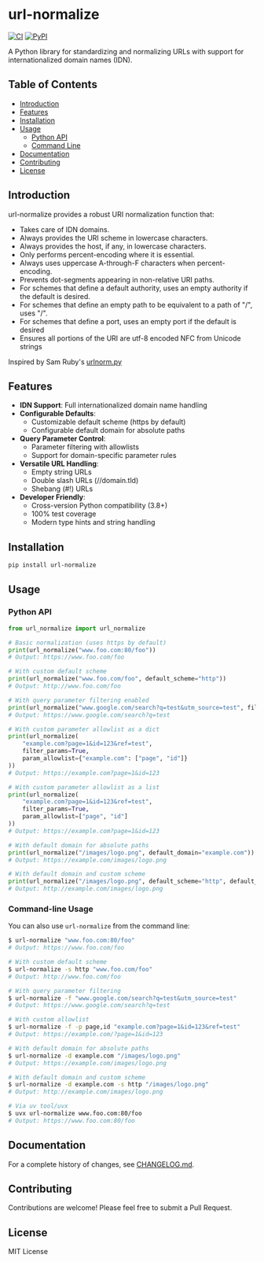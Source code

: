 # url-normalize

[![CI](https://github.com/niksite/url-normalize/actions/workflows/ci.yml/badge.svg)](https://github.com/niksite/url-normalize/actions/workflows/ci.yml)
[![PyPI](https://github.com/niksite/url-normalize/actions/workflows/publish.yml/badge.svg)](https://github.com/niksite/url-normalize/actions/workflows/publish.yml)

A Python library for standardizing and normalizing URLs with support for internationalized domain names (IDN).

## Table of Contents

- [Introduction](#introduction)
- [Features](#features)
- [Installation](#installation)
- [Usage](#usage)
  - [Python API](#python-api)
  - [Command Line](#command-line-usage)
- [Documentation](#documentation)
- [Contributing](#contributing)
- [License](#license)

## Introduction

url-normalize provides a robust URI normalization function that:

- Takes care of IDN domains.
- Always provides the URI scheme in lowercase characters.
- Always provides the host, if any, in lowercase characters.
- Only performs percent-encoding where it is essential.
- Always uses uppercase A-through-F characters when percent-encoding.
- Prevents dot-segments appearing in non-relative URI paths.
- For schemes that define a default authority, uses an empty authority if the
  default is desired.
- For schemes that define an empty path to be equivalent to a path of "/",
  uses "/".
- For schemes that define a port, uses an empty port if the default is desired
- Ensures all portions of the URI are utf-8 encoded NFC from Unicode strings

Inspired by Sam Ruby's [urlnorm.py](http://intertwingly.net/blog/2004/08/04/Urlnorm)

## Features

- **IDN Support**: Full internationalized domain name handling
- **Configurable Defaults**:
  - Customizable default scheme (https by default)
  - Configurable default domain for absolute paths
- **Query Parameter Control**:
  - Parameter filtering with allowlists
  - Support for domain-specific parameter rules
- **Versatile URL Handling**:
  - Empty string URLs
  - Double slash URLs (//domain.tld)
  - Shebang (#!) URLs
- **Developer Friendly**:
  - Cross-version Python compatibility (3.8+)
  - 100% test coverage
  - Modern type hints and string handling

## Installation

```sh
pip install url-normalize
```

## Usage

### Python API

```python
from url_normalize import url_normalize

# Basic normalization (uses https by default)
print(url_normalize("www.foo.com:80/foo"))
# Output: https://www.foo.com/foo

# With custom default scheme
print(url_normalize("www.foo.com/foo", default_scheme="http"))
# Output: http://www.foo.com/foo

# With query parameter filtering enabled
print(url_normalize("www.google.com/search?q=test&utm_source=test", filter_params=True))
# Output: https://www.google.com/search?q=test

# With custom parameter allowlist as a dict
print(url_normalize(
    "example.com?page=1&id=123&ref=test",
    filter_params=True,
    param_allowlist={"example.com": ["page", "id"]}
))
# Output: https://example.com?page=1&id=123

# With custom parameter allowlist as a list
print(url_normalize(
    "example.com?page=1&id=123&ref=test",
    filter_params=True,
    param_allowlist=["page", "id"]
))
# Output: https://example.com?page=1&id=123

# With default domain for absolute paths
print(url_normalize("/images/logo.png", default_domain="example.com"))
# Output: https://example.com/images/logo.png

# With default domain and custom scheme
print(url_normalize("/images/logo.png", default_scheme="http", default_domain="example.com"))
# Output: http://example.com/images/logo.png
```

### Command-line Usage

You can also use `url-normalize` from the command line:

```bash
$ url-normalize "www.foo.com:80/foo"
# Output: https://www.foo.com/foo

# With custom default scheme
$ url-normalize -s http "www.foo.com/foo"
# Output: http://www.foo.com/foo

# With query parameter filtering
$ url-normalize -f "www.google.com/search?q=test&utm_source=test"
# Output: https://www.google.com/search?q=test

# With custom allowlist
$ url-normalize -f -p page,id "example.com?page=1&id=123&ref=test"
# Output: https://example.com/?page=1&id=123

# With default domain for absolute paths
$ url-normalize -d example.com "/images/logo.png"
# Output: https://example.com/images/logo.png

# With default domain and custom scheme
$ url-normalize -d example.com -s http "/images/logo.png"
# Output: http://example.com/images/logo.png

# Via uv tool/uvx
$ uvx url-normalize www.foo.com:80/foo
# Output: https://www.foo.com:80/foo
```

## Documentation

For a complete history of changes, see [CHANGELOG.md](CHANGELOG.md).

## Contributing

Contributions are welcome! Please feel free to submit a Pull Request.

## License

MIT License
